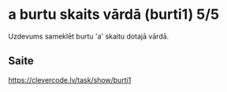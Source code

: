 # a burtu skaits vārdā (burti1) 5/5
Uzdevums sameklēt burtu 'a' skaitu dotajā vārdā.
## Saite
https://clevercode.lv/task/show/burti1